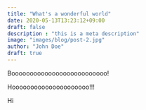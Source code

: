 ```yaml
---
title: "What's a wonderful world"
date: 2020-05-13T13:23:12+09:00
draft: false
description : "this is a meta description"
image: "images/blog/post-2.jpg"
author: "John Doe"
draft: true
---
```

Boooooooooooooooooooooooooo!

Hooooooooooooooooooooo!!!

Hi

